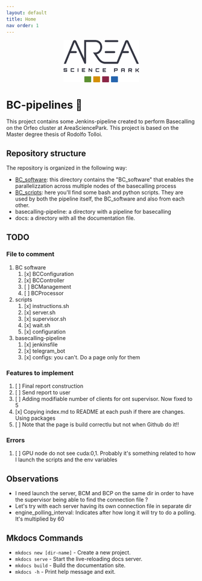 ```yaml
---
layout: default
title: Home
nav order: 1
---
```


<p align="center">
  <img src="assets/area_for_white_bkg.png" alt="Area logo" width="200"/>
</p>

# BC-pipelines 🧬
This project contains some Jenkins-pipeline created to perform Basecalling on the Orfeo cluster at AreaSciencePark. This project is based on the Master degree thesis of Rodolfo Tolloi.

## Repository structure
The repository is organized in the following way:  
- [BC_software](BC_software.md): this directory contains the "BC_software" that enables the parallelizzation across multiple nodes of the basecalling process
- [BC_scripts](BC_scripts.md): here you'll find some bash and python scripts. They are used by both the pipeline itself, the BC_software and also from each other.
- basecalling-pipeline: a directory with a pipeline for basecalling
- docs: a directory with all the documentation file.

## TODO
### File to comment
1. BC software
    1. [x] BCConfiguration
    2. [x] BCController
    3. [ ] BCManagement
    4. [ ] BCProcessor
2. scripts
    1. [x] instructions.sh
    2. [x] server.sh
    3. [x] supervisor.sh
    4. [x] wait.sh
    5. [x] configuration
3. basecalling-pipeline
   1. [x] jenkinsfile
   2. [x] telegram_bot
   3. [x] configs: you can't. Do a page only for them

### Features to implement
1. [ ] Final report construction
2. [ ] Send report to user
3. [ ] Adding modifiable number of clients for ont supervisor. Now fixed to 5
4. [x] Copying index.md to README at each push if there are changes. Using packages
5. [ ] Note that the page is build correctlu but not when Github do it!!

### Errors 
1. [ ] GPU node do not see cuda:0,1. Probably it's something related to how I launch
the scripts and the env variables

## Observations
- I need launch the server, BCM and BCP on the same dir in order to have
the supervisor being able to find the connection file ?
- Let's try with each server having its own connection file in separate dir
- engine_polling_interval: Indicates after how long it will try to do a polling. It's multiplied by 60

## Mkdocs Commands

* `mkdocs new [dir-name]` - Create a new project.
* `mkdocs serve` - Start the live-reloading docs server.
* `mkdocs build` - Build the documentation site.
* `mkdocs -h` - Print help message and exit.

